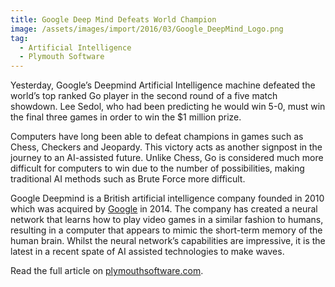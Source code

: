 ```yaml
---
title: Google Deep Mind Defeats World Champion
image: /assets/images/import/2016/03/Google_DeepMind_Logo.png
tag:
  - Artificial Intelligence
  - Plymouth Software
---
```

Yesterday, Google’s Deepmind Artificial Intelligence machine defeated the world’s top ranked Go player in the second round of a five match showdown. Lee Sedol, who had been predicting he would win 5-0, must win the final three games in order to win the $1 million prize.

Computers have long been able to defeat champions in games such as Chess, Checkers and Jeopardy. This victory acts as another signpost in the journey to an AI-assisted future. Unlike Chess, Go is considered much more difficult for computers to win due to the number of possibilities, making traditional AI methods such as Brute Force more difficult.

Google Deepmind is a British artificial intelligence company founded in 2010 which was acquired by [Google](https://en.wikipedia.org/wiki/Google "Wikipedia Article") in 2014. The company has created a neural network that learns how to play video games in a similar fashion to humans, resulting in a computer that appears to mimic the short-term memory of the human brain. Whilst the neural network’s capabilities are impressive, it is the latest in a recent spate of AI assisted technologies to make waves.

Read the full article on [plymouthsoftware.com](https://m.plymouthsoftware.com/google-deep-mind-defeats-world-champion-1ef116580a7b).
